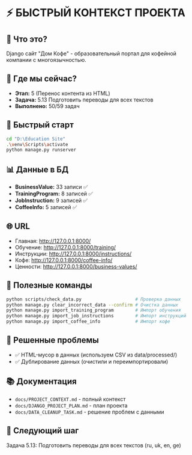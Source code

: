 # ⚡ БЫСТРЫЙ КОНТЕКСТ ПРОЕКТА

## 🎯 Что это?
Django сайт "Дом Кофе" - образовательный портал для кофейной компании с многоязычностью.

## 📍 Где мы сейчас?
- **Этап:** 5 (Перенос контента из HTML)
- **Задача:** 5.13 Подготовить переводы для всех текстов
- **Выполнено:** 50/59 задач

## 🚀 Быстрый старт
```bash
cd "D:\Education Site"
.\venv\Scripts\activate
python manage.py runserver
```

## 📊 Данные в БД
- **BusinessValue:** 33 записи ✅
- **TrainingProgram:** 8 записей ✅
- **JobInstruction:** 9 записей ✅
- **CoffeeInfo:** 5 записей ✅

## 🌐 URL
- Главная: http://127.0.0.1:8000/
- Обучение: http://127.0.0.1:8000/training/
- Инструкции: http://127.0.0.1:8000/instructions/
- Кофе: http://127.0.0.1:8000/coffee-info/
- Ценности: http://127.0.0.1:8000/business-values/

## 🔧 Полезные команды
```bash
python scripts/check_data.py                    # Проверка данных
python manage.py clear_incorrect_data --confirm # Очистка данных
python manage.py import_training_program        # Импорт обучения
python manage.py import_job_instructions        # Импорт инструкций
python manage.py import_coffee_info             # Импорт кофе
```

## 🚨 Решенные проблемы
- ✅ HTML-мусор в данных (используем CSV из data/processed/)
- ✅ Дублирование данных (очистили и переимпортировали)

## 📚 Документация
- `docs/PROJECT_CONTEXT.md` - полный контекст
- `docs/DJANGO_PROJECT_PLAN.md` - план проекта
- `docs/DATA_CLEANUP_TASK.md` - решение проблем с данными

## 🎯 Следующий шаг
Задача 5.13: Подготовить переводы для всех текстов (ru, uk, en, ge)
